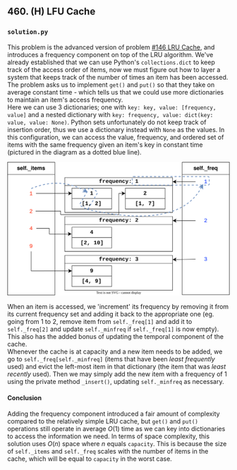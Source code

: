 ## 460. (H) LFU Cache

### `solution.py`
This problem is the advanced version of problem [#146 LRU Cache](https://leetcode.com/problems/lru-cache/), and introduces a frequency component on top of the LRU algorithm. We've already established that we can use Python's `collections.dict` to keep track of the access order of items, now we must figure out how to layer a system that keeps track of the number of times an item has been accessed. The problem asks us to implement `get()` and `put()` so that they take on average constant time - which tells us that we could use more dictionaries to maintain an item's access frequency.  
Here we can use 3 dictionaries; one with `key: key, value: [frequency, value]` and a nested dictionary with `key: frequency, value: dict(key: value, value: None)`. Python sets unfortunately do not keep track of insertion order, thus we use a dictionary instead with `None` as the values. In this configuration, we can access the value, frequency, and ordered set of items with the same frequency given an item's key in constant time (pictured in the diagram as a dotted blue line).  
  
![](diagram.svg)  
  
When an item is accessed, we 'increment' its frequency by removing it from its current frequency set and adding it back to the appropriate one (eg. going from 1 to 2, remove item from `self._freq[1]` and add it to `self._freq[2]` and update `self._minfreq` if `self._freq[1]` is now empty). This also has the added bonus of updating the temporal component of the cache.  
Whenever the cache is at capacity and a new item needs to be added, we go to `self._freq[self._minfreq]` (items that have been *least frequently* used) and evict the left-most item in that dictionary (the item that was *least recently* used). Then we may simply add the new item with a frequency of 1 using the private method `_insert()`, updating `self._minfreq` as necessary.  
  
#### Conclusion
Adding the frequency component introduced a fair amount of complexity compared to the relatively simple LRU cache, but `get()` and `put()` operations still operate in average $O(1)$ time as we can key into dictionaries to access the information we need. In terms of space complexity, this solution uses $O(n)$ space where $n$ equals `capacity`. This is because the size of `self._items` and `self._freq` scales with the number of items in the cache, which will be equal to `capacity` in the worst case.  
  


